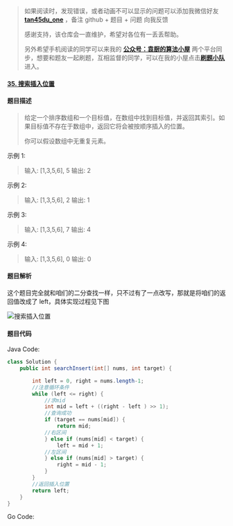 > 如果阅读时，发现错误，或者动画不可以显示的问题可以添加我微信好友 **[tan45du_one](https://raw.githubusercontent.com/tan45du/tan45du.github.io/master/个人微信.15egrcgqd94w.jpg)** ，备注 github + 题目 + 问题 向我反馈
>
> 感谢支持，该仓库会一直维护，希望对各位有一丢丢帮助。
>
> 另外希望手机阅读的同学可以来我的 <u>[**公众号：袁厨的算法小屋**](https://raw.githubusercontent.com/tan45du/test/master/微信图片_20210320152235.2pthdebvh1c0.png)</u> 两个平台同步，想要和题友一起刷题，互相监督的同学，可以在我的小屋点击<u>[**刷题小队**](https://raw.githubusercontent.com/tan45du/test/master/微信图片_20210320152235.2pthdebvh1c0.png)</u>进入。

#### [35. 搜索插入位置](https://leetcode-cn.com/problems/search-insert-position/)

#### 题目描述

> 给定一个排序数组和一个目标值，在数组中找到目标值，并返回其索引。如果目标值不存在于数组中，返回它将会被按顺序插入的位置。
>
> 你可以假设数组中无重复元素。

示例 1:

> 输入: [1,3,5,6], 5
> 输出: 2

示例 2:

> 输入: [1,3,5,6], 2
> 输出: 1

示例 3:

> 输入: [1,3,5,6], 7
> 输出: 4

示例 4:

> 输入: [1,3,5,6], 0
> 输出: 0

#### 题目解析

这个题目完全就和咱们的二分查找一样，只不过有了一点改写，那就是将咱们的返回值改成了 left，具体实现过程见下图

![搜索插入位置](https://img-blog.csdnimg.cn/img_convert/d806cb5199c4baeebc62bebe29d7eded.gif)

#### 题目代码

Java Code:

```java
class Solution {
    public int searchInsert(int[] nums, int target) {

        int left = 0, right = nums.length-1;
        //注意循环条件
        while (left <= right) {
            //求mid
            int mid = left + ((right - left ) >> 1);
            //查询成功
            if (target == nums[mid]) {
                return mid;
            //右区间
            } else if (nums[mid] < target) {
                left = mid + 1;
            //左区间
            } else if (nums[mid] > target) {
                right = mid - 1;
            }
        }
        //返回插入位置
        return left;
    }
}
```

Go Code:
